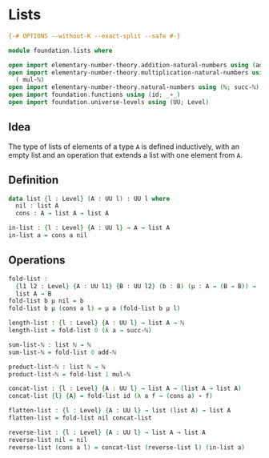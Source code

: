 # Lists

```agda
{-# OPTIONS --without-K --exact-split --safe #-}

module foundation.lists where

open import elementary-number-theory.addition-natural-numbers using (add-ℕ)
open import elementary-number-theory.multiplication-natural-numbers using
  ( mul-ℕ)
open import elementary-number-theory.natural-numbers using (ℕ; succ-ℕ)
open import foundation.functions using (id; _∘_)
open import foundation.universe-levels using (UU; Level)
```

## Idea

The type of lists of elements of a type `A` is defined inductively, with an empty list and an operation that extends a list with one element from `A`.

## Definition

```agda
data list {l : Level} (A : UU l) : UU l where
  nil : list A
  cons : A → list A → list A

in-list : {l : Level} {A : UU l} → A → list A
in-list a = cons a nil
```

## Operations

```agda
fold-list :
  {l1 l2 : Level} {A : UU l1} {B : UU l2} (b : B) (μ : A → (B → B)) →
  list A → B
fold-list b μ nil = b
fold-list b μ (cons a l) = μ a (fold-list b μ l)

length-list : {l : Level} {A : UU l} → list A → ℕ
length-list = fold-list 0 (λ a → succ-ℕ)

sum-list-ℕ : list ℕ → ℕ
sum-list-ℕ = fold-list 0 add-ℕ

product-list-ℕ : list ℕ → ℕ
product-list-ℕ = fold-list 1 mul-ℕ

concat-list : {l : Level} {A : UU l} → list A → (list A → list A)
concat-list {l} {A} = fold-list id (λ a f → (cons a) ∘ f)

flatten-list : {l : Level} {A : UU l} → list (list A) → list A
flatten-list = fold-list nil concat-list

reverse-list : {l : Level} {A : UU l} → list A → list A
reverse-list nil = nil
reverse-list (cons a l) = concat-list (reverse-list l) (in-list a)
```
